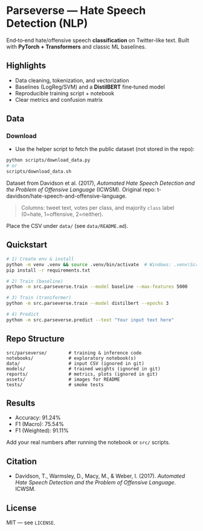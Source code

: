 # Parseverse — Hate Speech Detection (NLP)

End‑to‑end hate/offensive speech **classification** on Twitter-like text.
Built with **PyTorch + Transformers** and classic ML baselines.

## Highlights
- Data cleaning, tokenization, and vectorization
- Baselines (LogReg/SVM) and a **DistilBERT** fine‑tuned model
- Reproducible training script + notebook
- Clear metrics and confusion matrix

## Data

### Download
- Use the helper script to fetch the public dataset (not stored in the repo):

```bash
python scripts/download_data.py
# or
scripts/download_data.sh
```

Dataset from Davidson et al. (2017), *Automated Hate Speech Detection and the Problem of Offensive Language* (ICWSM).
Original repo: t-davidson/hate-speech-and-offensive-language.

> Columns: tweet text, votes per class, and majority `class` label (0=hate, 1=offensive, 2=neither).

Place the CSV under `data/` (see `data/README.md`).

## Quickstart
```bash
# 1) Create env & install
python -m venv .venv && source .venv/bin/activate  # Windows: .venv\Scripts\activate
pip install -r requirements.txt

# 2) Train (baseline)
python -m src.parseverse.train --model baseline --max-features 5000

# 3) Train (transformer)
python -m src.parseverse.train --model distilbert --epochs 3

# 4) Predict
python -m src.parseverse.predict --text "Your input text here"
```

## Repo Structure
```
src/parseverse/        # training & inference code
notebooks/             # exploratory notebook(s)
data/                  # input CSV (ignored in git)
models/                # trained weights (ignored in git)
reports/               # metrics, plots (ignored in git)
assets/                # images for README
tests/                 # smoke tests
```

## Results
- Accuracy: 91.24%
- F1 (Macro): 75.54%
- F1 (Weighted): 91.11%

Add your real numbers after running the notebook or `src/` scripts.

## Citation
- Davidson, T., Warmsley, D., Macy, M., & Weber, I. (2017). *Automated Hate Speech Detection and the Problem of Offensive Language*. ICWSM.

## License
MIT — see `LICENSE`.
